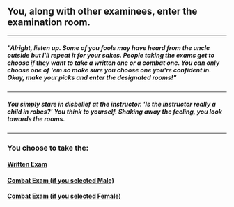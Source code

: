 ## You, along with other examinees, enter the examination room.

---
##### "Alright, listen up. Some of you fools may have heard from the uncle outside but I'll repeat it for your sakes. People taking the exams get to choose if they want to take a written one or a combat one. You can only choose one of 'em so make sure you choose one you're confident in. Okay, make your picks and enter the designated rooms!"

---
##### _You simply stare in disbelief at the instructor. 'Is the instructor really a child in robes?' You think to yourself. Shaking away the feeling, you look towards the rooms._

---
### You choose to take the:
#### [Written Exam](written-exam/written1.md)
#### [Combat Exam (if you selected Male)](physical-exam/combat1.md)
#### [Combat Exam (if you selected Female)](physical-exam/combat1F.md)